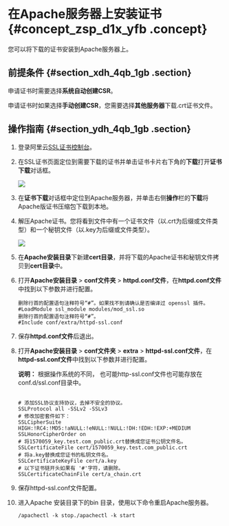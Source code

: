 # 在Apache服务器上安装证书 {#concept_zsp_d1x_yfb .concept}

您可以将下载的证书安装到Apache服务器上。

## 前提条件 {#section_xdh_4qb_1gb .section}

申请证书时需要选择**系统自动创建CSR**。

申请证书时如果选择**手动创建CSR**，您需要选择**其他服务器**下载.crt证书文件。

## 操作指南 {#section_ydh_4qb_1gb .section}

1.  登录阿里云[SSL证书控制台](https://yundunnext.console.aliyun.com/?p=casnext#/overview/cn-hangzhou)。
2.  在SSL证书页面定位到需要下载的证书并单击证书卡片右下角的**下载**打开**证书下载**对话框。

    ![](http://static-aliyun-doc.oss-cn-hangzhou.aliyuncs.com/assets/img/66242/154503774633499_zh-CN.png)

3.  在**证书下载**对话框中定位到Apache服务器，并单击右侧**操作**栏的**下载**将Apache版证书压缩包下载到本地。
4.  解压Apache证书。您将看到文件中有一个证书文件（以.crt为后缀或文件类型）和一个秘钥文件（以.key为后缀或文件类型）。

    ![](http://static-aliyun-doc.oss-cn-hangzhou.aliyuncs.com/assets/img/66001/154503774633689_zh-CN.png)

5.  在**Apache安装目录**下新建**cert目录**，并将下载的Apache证书和秘钥文件拷贝到**cert目录**中。
6.  打开**Apache安装目录** \> **conf文件夹** \> **httpd.conf文件**，在**httpd.conf文件**中找到以下参数并进行配置。

    ```
    删除行首的配置语句注释符号“#”。如果找不到请确认是否编译过 openssl 插件。
    #LoadModule ssl_module modules/mod_ssl.so 
    删除行首的配置语句注释符号“#”。
    #Include conf/extra/httpd-ssl.conf
    
    ```

7.  保存**httpd.conf文件**后退出。
8.  打开**Apache安装目录** \> **conf文件夹** \> **extra** \> **httpd-ssl.conf文件**，在**httpd-ssl.conf文件**中找到以下参数并进行配置。

    **说明：** 根据操作系统的不同， 也可能http-ssl.conf文件也可能存放在conf.d/ssl.conf目录中。

    ```
    
    # 添加SSL协议支持协议，去掉不安全的协议。
    SSLProtocol all -SSLv2 -SSLv3
    # 修改加密套件如下：
    SSLCipherSuite HIGH:!RC4:!MD5:!aNULL:!eNULL:!NULL:!DH:!EDH:!EXP:+MEDIUM
    SSLHonorCipherOrder on
    # 将1570059_key.test.com_public.crt替换成您证书公钥文件名。
    SSLCertificateFile cert/1570059_key.test.com_public.crt
    # 将a.key替换成您证书的私钥文件名。
    SSLCertificateKeyFile cert/a.key
    # 以下证书链开头如果有 '#'字符，请删除。
    SSLCertificateChainFile cert/a_chain.crt
    ```

9.  保存httpd-ssl.conf文件配置。
10. 进入Apache 安装目录下的bin 目录，使用以下命令重启Apache服务器。

    ```
    /apachectl -k stop./apachectl -k start
    ```


